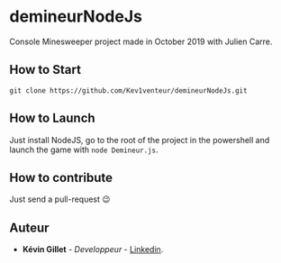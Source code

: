 # demineurNodeJs
Console Minesweeper project made in October 2019 with Julien Carre.

## How to Start
```
git clone https://github.com/Kev1venteur/demineurNodeJs.git
```

## How to Launch
Just install NodeJS, go to the root of the project in the powershell and launch the game with ```node Demineur.js```.

## How to contribute
Just send a pull-request 😉

## Auteur
- <b>Kévin Gillet</b> - <i>Developpeur</i> - <a href="https://www.linkedin.com/in/k%C3%A9vin-gillet-50b25b175/">Linkedin</a>.
